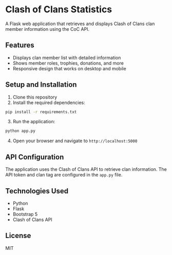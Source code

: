 # Clash of Clans Statistics

A Flask web application that retrieves and displays Clash of Clans clan member information using the CoC API.

## Features

- Displays clan member list with detailed information
- Shows member roles, trophies, donations, and more
- Responsive design that works on desktop and mobile

## Setup and Installation

1. Clone this repository
2. Install the required dependencies:

```bash
pip install -r requirements.txt
```

3. Run the application:

```bash
python app.py
```

4. Open your browser and navigate to `http://localhost:5000`

## API Configuration

The application uses the Clash of Clans API to retrieve clan information. The API token and clan tag are configured in the `app.py` file.

## Technologies Used

- Python
- Flask
- Bootstrap 5
- Clash of Clans API

## License

MIT